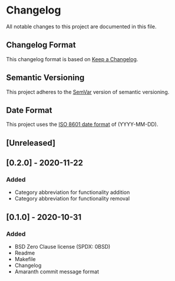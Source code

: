 # Changelog

All notable changes to this project are documented in this file.

## Changelog Format

This changelog format is based on [Keep a Changelog][changelog].

[changelog]: <https://web.archive.org/web/20201014163139/https://keepachangelog.com/en/1.0.0/>

## Semantic Versioning

This project adheres to the [SemVar][semvar] version of semantic
versioning.

[semvar]: <https://web.archive.org/web/20201009135328/https://semver.org/>

## Date Format

This project uses the [ISO 8601 date format][iso] of (YYYY-MM-DD).

[iso]: <https://web.archive.org/web/20201012024406/https://www.iso.org/iso-8601-date-and-time-format.html>

## [Unreleased]

## [0.2.0] - 2020-11-22

### Added

- Category abbreviation for functionality addition
- Category abbreviation for functionality removal

## [0.1.0] - 2020-10-31

### Added

- BSD Zero Clause license (SPDX: 0BSD)
- Readme
- Makefile
- Changelog
- Amaranth commit message format
